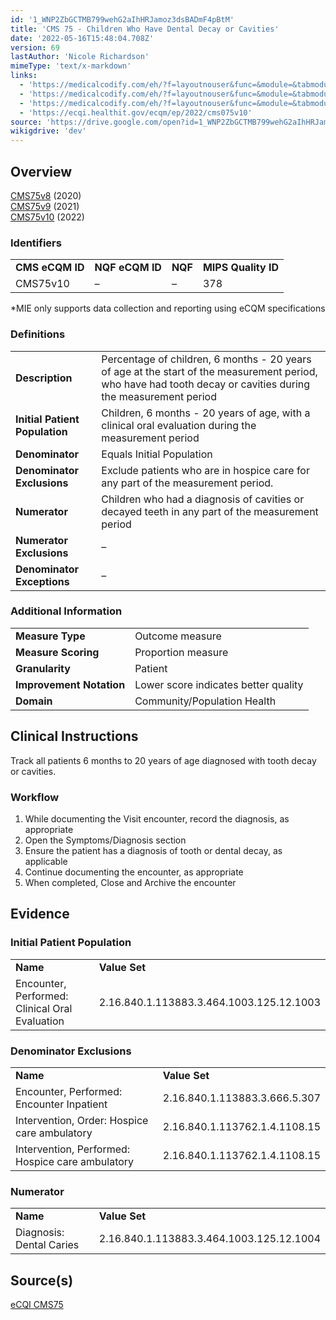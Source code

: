 ```yaml
---
id: '1_WNP2ZbGCTMB799wehG2aIhHRJamoz3dsBADmF4pBtM'
title: 'CMS 75 - Children Who Have Dental Decay or Cavities'
date: '2022-05-16T15:48:04.708Z'
version: 69
lastAuthor: 'Nicole Richardson'
mimeType: 'text/x-markdown'
links:
  - 'https://medicalcodify.com/eh/?f=layoutnouser&func=&module=&tabmodule=&name=RXDBmain&searchterm=cms2&showresult=CMS75v8&showresulttype=Measure'
  - 'https://medicalcodify.com/eh/?f=layoutnouser&func=&module=&tabmodule=&name=RXDBmain&searchterm=cms2&showresult=CMS75v9&showresulttype=Measure'
  - 'https://medicalcodify.com/eh/?f=layoutnouser&func=&module=&tabmodule=&name=RXDBmain&searchterm=cms2&showresult=CMS75v10&showresulttype=Measure'
  - 'https://ecqi.healthit.gov/ecqm/ep/2022/cms075v10'
source: 'https://drive.google.com/open?id=1_WNP2ZbGCTMB799wehG2aIhHRJamoz3dsBADmF4pBtM'
wikigdrive: 'dev'
---
```

## Overview

[CMS75v8](https://medicalcodify.com/eh/?f=layoutnouser&func=&module=&tabmodule=&name=RXDBmain&searchterm=cms2&showresult=CMS75v8&showresulttype=Measure) (2020)  
[CMS75v9](https://medicalcodify.com/eh/?f=layoutnouser&func=&module=&tabmodule=&name=RXDBmain&searchterm=cms2&showresult=CMS75v9&showresulttype=Measure) (2021)  
[CMS75v10](https://medicalcodify.com/eh/?f=layoutnouser&func=&module=&tabmodule=&name=RXDBmain&searchterm=cms2&showresult=CMS75v10&showresulttype=Measure) (2022)

### Identifiers


<table>
<tr>
<td><strong>CMS eCQM ID</strong></td>
<td><strong>NQF eCQM ID</strong></td>
<td><strong>NQF</strong></td>
<td><strong>MIPS Quality ID</strong></td>
</tr>
<tr>
<td>CMS75v10</td>
<td>–</td>
<td>–</td>
<td>378</td>
</tr>

</table>
*MIE only supports data collection and reporting using eCQM specifications

### Definitions


<table>
<tr>
<td><strong>Description</strong></td>
<td>Percentage of children, 6 months - 20 years of age at the start of the measurement period, who have had tooth decay or cavities during the measurement period</td>
</tr>
<tr>
<td><strong>Initial Patient Population</strong></td>
<td>Children, 6 months - 20 years of age, with a clinical oral evaluation during the measurement period</td>
</tr>
<tr>
<td><strong>Denominator</strong></td>
<td>Equals Initial Population</td>
</tr>
<tr>
<td><strong>Denominator Exclusions</strong></td>
<td>Exclude patients who are in hospice care for any part of the measurement period.</td>
</tr>
<tr>
<td><strong>Numerator</strong></td>
<td>Children who had a diagnosis of cavities or decayed teeth in any part of the measurement period</td>
</tr>
<tr>
<td><strong>Numerator Exclusions</strong></td>
<td>–</td>
</tr>
<tr>
<td><strong>Denominator Exceptions</strong></td>
<td>–</td>
</tr>

</table>


### Additional Information


<table>
<tr>
<td><strong>Measure Type</strong></td>
<td>Outcome measure</td>
</tr>
<tr>
<td><strong>Measure Scoring</strong></td>
<td>Proportion measure</td>
</tr>
<tr>
<td><strong>Granularity</strong></td>
<td>Patient</td>
</tr>
<tr>
<td><strong>Improvement Notation</strong></td>
<td>Lower score indicates better quality</td>
</tr>
<tr>
<td><strong>Domain</strong></td>
<td>Community/Population Health</td>
</tr>

</table>



## Clinical Instructions

Track all patients 6 months to 20 years of age diagnosed with tooth decay or cavities.

### Workflow

1. While documenting the Visit encounter, record the diagnosis, as appropriate
2. Open the Symptoms/Diagnosis section
3. Ensure the patient has a diagnosis of tooth or dental decay, as applicable
4. Continue documenting the encounter, as appropriate
5. When completed, Close and Archive the encounter

## Evidence


### Initial Patient Population


<table>
<tr>
<td><strong>Name</strong></td>
<td><strong>Value Set</strong></td>
</tr>
<tr>
<td>Encounter, Performed: Clinical Oral Evaluation</td>
<td>2.16.840.1.113883.3.464.1003.125.12.1003</td>
</tr>

</table>


### Denominator Exclusions


<table>
<tr>
<td><strong>Name</strong></td>
<td><strong>Value Set</strong></td>
</tr>
<tr>
<td>Encounter, Performed: Encounter Inpatient</td>
<td>2.16.840.1.113883.3.666.5.307</td>
</tr>
<tr>
<td>Intervention, Order: Hospice care ambulatory</td>
<td>2.16.840.1.113762.1.4.1108.15</td>
</tr>
<tr>
<td>Intervention, Performed: Hospice care ambulatory</td>
<td>2.16.840.1.113762.1.4.1108.15</td>
</tr>

</table>


### Numerator


<table>
<tr>
<td><strong>Name</strong></td>
<td><strong>Value Set</strong></td>
</tr>
<tr>
<td>Diagnosis: Dental Caries</td>
<td>2.16.840.1.113883.3.464.1003.125.12.1004</td>
</tr>

</table>


## **Source(s)**

[eCQI CMS75](https://ecqi.healthit.gov/ecqm/ep/2022/cms075v10)
